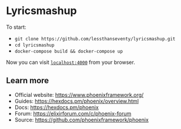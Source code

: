# Lyricsmashup

To start:
  * `git clone https://github.com/lessthanseventy/lyricsmashup.git`
  * `cd lyricsmashup`
  * `docker-compose build && docker-compose up`

Now you can visit [`localhost:4000`](http://localhost:4000) from your browser.

## Learn more

  * Official website: https://www.phoenixframework.org/
  * Guides: https://hexdocs.pm/phoenix/overview.html
  * Docs: https://hexdocs.pm/phoenix
  * Forum: https://elixirforum.com/c/phoenix-forum
  * Source: https://github.com/phoenixframework/phoenix
